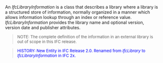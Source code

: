 An _IfcLibraryInformation_ is a class that describes a library where a library is a structured store of information, normally organized in a manner which allows information lookup through an index or reference value. _IfcLibraryInformation_ provides the library name and optional version, version date and publisher attributes.

> <font size="-1">NOTE: The complete definition of the information in an
		  external library is out of scope in this IFC release. </font>
>

> <font color="#0000FF" size="-1">HISTORY: New Entity in IFC
		Release 2.0. Renamed from <i>IfcLibrary</i> to <i>IfcLibraryInformation</i> in
		IFC 2x. </font>